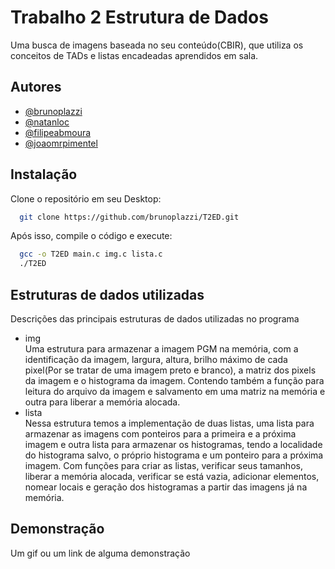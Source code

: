 
# Trabalho 2 Estrutura de Dados

Uma busca de imagens baseada no seu conteúdo(CBIR), que utiliza os conceitos de TADs e listas encadeadas aprendidos em sala.


## Autores

- [@brunoplazzi](https://www.github.com/brunoplazzi)
- [@natanloc](https://www.github.com/natanloc)
- [@filipeabmoura](https://www.github.com/filipeabmoura)
- [@joaomrpimentel](https://www.github.com/joaomrpimentel)


## Instalação

Clone o repositório em seu Desktop:

```bash
  git clone https://github.com/brunoplazzi/T2ED.git
```
Após isso, compile o código e execute:
```bash
  gcc -o T2ED main.c img.c lista.c
  ./T2ED
```
    
## Estruturas de dados utilizadas
Descrições das principais estruturas de dados utilizadas no programa
- img <br />
Uma estrutura para armazenar a imagem PGM na memória, com a identificação da imagem, largura, altura, brilho máximo de cada pixel(Por se tratar de uma imagem preto e branco), a matriz dos pixels da imagem e o histograma da imagem. Contendo também a função para leitura do arquivo da imagem e salvamento em uma matriz na memória e outra para liberar a memória alocada.
- lista <br />
Nessa estrutura temos a implementação de duas listas, uma lista para armazenar as imagens com ponteiros para a primeira e a próxima imagem e outra lista para armazenar os histogramas, tendo a localidade do histograma salvo, o próprio histograma e um ponteiro para a próxima imagem. Com funções para criar as listas, verificar seus tamanhos, liberar a memória alocada, verificar se está vazia, adicionar elementos, nomear locais e geração dos histogramas a partir das imagens já na memória.


## Demonstração

Um gif ou um link de alguma demonstração

